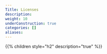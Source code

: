 ```yaml
---
Title: Licenses
description:
weight: 10
underConstruction: true
categories: []
aliases:
---
```


{{% children style="h2" description="true" %}}
